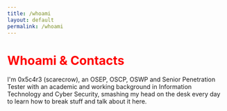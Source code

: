 ```yaml
---
title: /whoami
layout: default
permalink: /whoami
---
```

<style>
.center {
  display: block;
  margin-left: auto;
  margin-right: auto;
  width: 100%;
}
</style>
  
# <div style="color:red;">Whoami & Contacts</div>

I'm 0x5c4r3 (scarecrow), an OSEP, OSCP, OSWP and Senior Penetration Tester with an academic and working background in Information Technology and Cyber Security, smashing my head on the desk every day to learn how to break stuff and talk about it here.

<br/>
<center>
<script>
  
if(/Android|webOS|iPhone|iPad|iPod|BlackBerry|IEMobile|Opera Mini/i.test(navigator.userAgent)){
// MOBILE
  document.write('<a href="https://twitter.com/iamscarecrow1" style="color:red;">X</a></br>');
document.write('<a href="https://app.hackthebox.com/profile/144238" style="color:red;">HTB</a></br>');
document.write('<a href="https://www.youtube.com/channel/UCcYc_cJZDhYXPm2hpM7ZqwA" style="color:red;">YouTube</a></br>');
}else{
// DESKTOP
document.write('<div class="center" style="color:white;display:inline;">aaaaaaaaaaaaaaaaaaaaaaaaaaaaaaaaaaaaaaaaaaaaaaaaaaaaa</br>');
document.write('88888888888888888888888888888888888888888888888888888</br>');
document.write('8888//////////////88888888888888888888888888888888888</br>');
document.write('8888/ <span style="color:red;">Scarey <3</span>  /88888888888888888888888888888888888</br>');
document.write('8888//////////////88888888888888888888888888888888888</br>');
document.write('8888..............88888888888888888888888888888888888</br>');
document.write('88888888888888888888888888888888888888888888888888888</br>');
document.write('88888888888888888888888":::::"88888888888888888888888</br>');
document.write('888888888888888888888::;g0`0g;::888888888888888888888</br>');
document.write('88888888888888888888::dP``````b::88888888888888888888</br>');
document.write('88888888888888888888::|```````|::88888888888888888888</br>');
document.write('88888888888888888888;:Y```````P:;88( )888888888888888</br>');
document.write('888888888888888888888;:"80`08":;888888888888888888888</br>');
document.write('88888888888888888888888aa:::aa88888888888888888888888</br>');
document.write('88888888888888888888888888888888888888888888888888888</br>');
document.write('8888888888888///////// <a href="https://twitter.com/iamscarecrow1" style="color:red;">Twitter</a> /////////8888888888888</br>');
document.write('8888888888888/////////// <a href="https://app.hackthebox.com/profile/144238" style="color:red;">HTB</a> ///////////8888888888888</br>');
document.write('888888888888////////// <a href="https://www.youtube.com/channel/UCcYc_cJZDhYXPm2hpM7ZqwA" style="color:red;">YouTube</a> /////////8888888888888</br>');
document.write('8888888888888///////// <a href="https://github.com/0x5c4r3" style="color:red;">GitHub</a> //////////8888888888888</br>');
document.write('8888888888888///////// <a href="https://www.linkedin.com/in/matteo-peruzzi-84b701188" style="color:red;">Linkedin</a> /////////8888888888888</br>');
document.write('88888888888888888888888888a88888888888888888888888888</br>');
document.write('"""""""""""""""""""` `"""""""""` `"""""""""""""""""""</br></div>');
}
</script>
</center>

